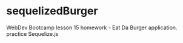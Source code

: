 # sequelizedBurger
WebDev Bootcamp lesson 15 homework - Eat Da Burger application. practice Sequelize.js
